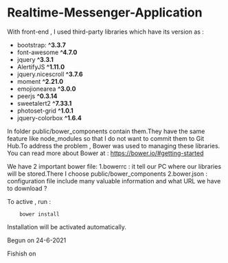 # Realtime-Messenger-Application

With front-end , I used third-party libraries which have its version as :

- bootstrap: **^3.3.7**
- font-awesome **^4.7.0**
- jquery **^3.3.1**
- AlertifyJS **^1.11.0**
- jquery.nicescroll **^3.7.6**
- moment **^2.21.0**
- emojionearea **^3.0.0**
- peerjs **^0.3.14**
- sweetalert2 **^7.33.1**
- photoset-grid **^1.0.1**
- jquery-colorbox **^1.6.4**


In folder public/bower_components contain them.They have the same feature like node_modules so that I do not want to commit them to Git Hub.To address the problem , Bower was used to managing these libraries.
You can read more about Bower at : https://bower.io/#getting-started

We have 2 important bower file:
1.bowerrc : it tell our PC where our libraries will be stored.There I choose public/bower_components
2.bower.json : configuration file include many valuable information and what URL we have to download ?

To active , run :

        bower install

Installation will be activated automatically.

Begun on 24-6-2021

Fishish on 
